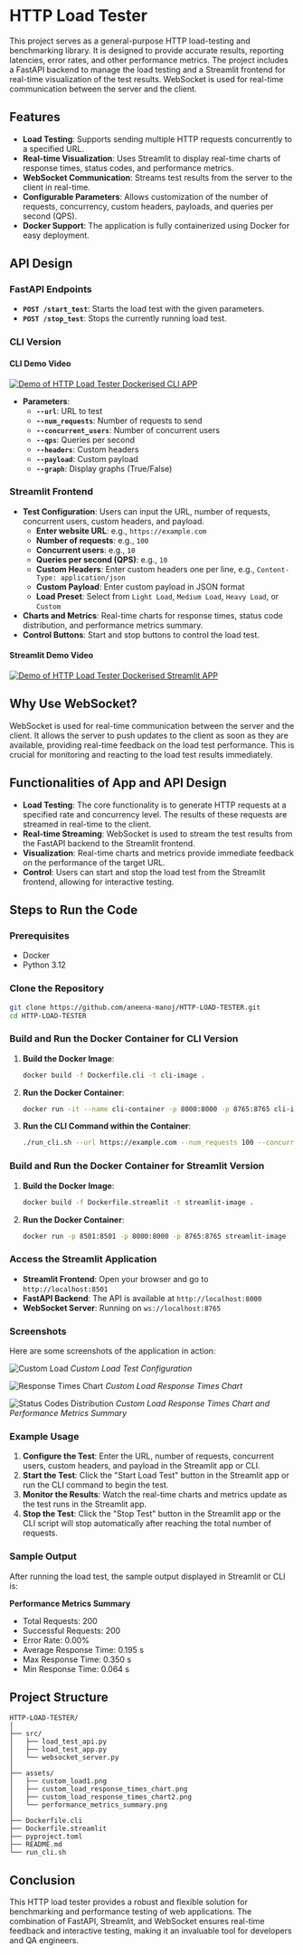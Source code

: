 # HTTP Load Tester

This project serves as a general-purpose HTTP load-testing and benchmarking library. It is designed to provide accurate results, reporting latencies, error rates, and other performance metrics. The project includes a FastAPI backend to manage the load testing and a Streamlit frontend for real-time visualization of the test results. WebSocket is used for real-time communication between the server and the client.

## Features

- **Load Testing**: Supports sending multiple HTTP requests concurrently to a specified URL.
- **Real-time Visualization**: Uses Streamlit to display real-time charts of response times, status codes, and performance metrics.
- **WebSocket Communication**: Streams test results from the server to the client in real-time.
- **Configurable Parameters**: Allows customization of the number of requests, concurrency, custom headers, payloads, and queries per second (QPS).
- **Docker Support**: The application is fully containerized using Docker for easy deployment.

## API Design

### FastAPI Endpoints

- **`POST /start_test`**: Starts the load test with the given parameters.
- **`POST /stop_test`**: Stops the currently running load test.

### CLI Version
#### CLI Demo Video

[![Demo of HTTP Load Tester Dockerised CLI APP](https://cdn.loom.com/sessions/thumbnails/bc18d5653f8b4dd29e5c4e448e399355-1df3cbadac212a5e-full-play.gif)](https://www.loom.com/share/bc18d5653f8b4dd29e5c4e448e399355 "Demo of HTTP Load Tester Dockerised CLI APP")



- **Parameters**:
  - **`--url`**: URL to test
  - **`--num_requests`**: Number of requests to send
  - **`--concurrent_users`**: Number of concurrent users
  - **`--qps`**: Queries per second
  - **`--headers`**: Custom headers
  - **`--payload`**: Custom payload
  - **`--graph`**: Display graphs (True/False)

### Streamlit Frontend

- **Test Configuration**: Users can input the URL, number of requests, concurrent users, custom headers, and payload.
  - **Enter website URL**: e.g., `https://example.com`
  - **Number of requests**: e.g., `100`
  - **Concurrent users**: e.g., `10`
  - **Queries per second (QPS)**: e.g., `10`
  - **Custom Headers**: Enter custom headers one per line, e.g., `Content-Type: application/json`
  - **Custom Payload**: Enter custom payload in JSON format
  - **Load Preset**: Select from `Light Load`, `Medium Load`, `Heavy Load`, or `Custom`
- **Charts and Metrics**: Real-time charts for response times, status code distribution, and performance metrics summary.
- **Control Buttons**: Start and stop buttons to control the load test.

#### Streamlit Demo Video

[![Demo of HTTP Load Tester Dockerised Streamlit APP](https://cdn.loom.com/sessions/thumbnails/a28d1b3fe3f34391be947ca55717b1ff-ecf24bad2c44f20b-full-play.gif)](https://www.loom.com/share/a28d1b3fe3f34391be947ca55717b1ff "Demo of HTTP Load Tester Dockerised Streamlit APP")



## Why Use WebSocket?

WebSocket is used for real-time communication between the server and the client. It allows the server to push updates to the client as soon as they are available, providing real-time feedback on the load test performance. This is crucial for monitoring and reacting to the load test results immediately.

## Functionalities of App and API Design

- **Load Testing**: The core functionality is to generate HTTP requests at a specified rate and concurrency level. The results of these requests are streamed in real-time to the client.
- **Real-time Streaming**: WebSocket is used to stream the test results from the FastAPI backend to the Streamlit frontend.
- **Visualization**: Real-time charts and metrics provide immediate feedback on the performance of the target URL.
- **Control**: Users can start and stop the load test from the Streamlit frontend, allowing for interactive testing.

## Steps to Run the Code

### Prerequisites

- Docker
- Python 3.12

### Clone the Repository

```bash
git clone https://github.com/aneena-manoj/HTTP-LOAD-TESTER.git
cd HTTP-LOAD-TESTER
```

### Build and Run the Docker Container for CLI Version

1. **Build the Docker Image**:
    ```sh
    docker build -f Dockerfile.cli -t cli-image .
    ```

2. **Run the Docker Container**:
    ```sh
    docker run -it --name cli-container -p 8000:8000 -p 8765:8765 cli-image
    ```

3. **Run the CLI Command within the Container**:
    ```sh
    ./run_cli.sh --url https://example.com --num_requests 100 --concurrent_users 10 --qps 10 --graph
    ```

### Build and Run the Docker Container for Streamlit Version

1. **Build the Docker Image**:
    ```sh
    docker build -f Dockerfile.streamlit -t streamlit-image .
    ```

2. **Run the Docker Container**:
    ```sh
    docker run -p 8501:8501 -p 8000:8000 -p 8765:8765 streamlit-image
    ```

### Access the Streamlit Application

- **Streamlit Frontend**: Open your browser and go to `http://localhost:8501`
- **FastAPI Backend**: The API is available at `http://localhost:8000`
- **WebSocket Server**: Running on `ws://localhost:8765`

### Screenshots

Here are some screenshots of the application in action:

![Custom Load](assets/custom_load1.png)
*Custom Load Test Configuration*

![Response Times Chart](assets/custom_load_response_times_chart.png)
*Custom Load Response Times Chart*

![Status Codes Distribution](assets/custom_load_response_times_chart2.png)
*Custom Load Response Times Chart and Performance Metrics Summary*

### Example Usage

1. **Configure the Test**: Enter the URL, number of requests, concurrent users, custom headers, and payload in the Streamlit app or CLI.
2. **Start the Test**: Click the "Start Load Test" button in the Streamlit app or run the CLI command to begin the test.
3. **Monitor the Results**: Watch the real-time charts and metrics update as the test runs in the Streamlit app.
4. **Stop the Test**: Click the "Stop Test" button in the Streamlit app or the CLI script will stop automatically after reaching the total number of requests.

### Sample Output

After running the load test, the sample output displayed in Streamlit or CLI is:

**Performance Metrics Summary**

- Total Requests: 200
- Successful Requests: 200
- Error Rate: 0.00%
- Average Response Time: 0.195 s
- Max Response Time: 0.350 s
- Min Response Time: 0.064 s

## Project Structure

```
HTTP-LOAD-TESTER/
│
├── src/
│   ├── load_test_api.py
│   ├── load_test_app.py
│   └── websocket_server.py
│
├── assets/
│   ├── custom_load1.png
│   ├── custom_load_response_times_chart.png
│   ├── custom_load_response_times_chart2.png
│   └── performance_metrics_summary.png
│
├── Dockerfile.cli
├── Dockerfile.streamlit
├── pyproject.toml
├── README.md
└── run_cli.sh
```



## Conclusion

This HTTP load tester provides a robust and flexible solution for benchmarking and performance testing of web applications. The combination of FastAPI, Streamlit, and WebSocket ensures real-time feedback and interactive testing, making it an invaluable tool for developers and QA engineers.